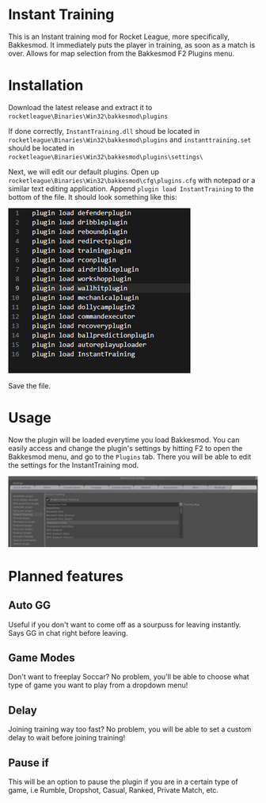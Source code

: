 # Instant Training
This is an Instant training mod for Rocket League, more specifically, Bakkesmod. It immediately puts the player in training, as soon as a match is over. Allows for map selection from the Bakkesmod F2 Plugins menu. 

# Installation

Download the latest release and extract it to `rocketleague\Binaries\Win32\bakkesmod\plugins`

If done correctly, `InstantTraining.dll` shoud be located in `rocketleague\Binaries\Win32\bakkesmod\plugins` and `instanttraining.set` should be located in `rocketleague\Binaries\Win32\bakkesmod\plugins\settings\`

Next, we will edit our default plugins. Open up `rocketleague\Binaries\Win32\bakkesmod\cfg\plugins.cfg` with notepad or a similar text editing application. Append `plugin load InstantTraining` to the bottom of the file. It should look something like this: 

![pluginconfig](images\pluginscfg.png)

Save the file.

# Usage

Now the plugin will be loaded everytime you load Bakkesmod. You can easily access and change the plugin's settings by hitting F2 to open the Bakkesmod menu, and go to the `Plugins` tab. There you will be able to edit the settings for the InstantTraining mod.

![pluginsettings](images\pluginsettings.png)

# Planned features

## Auto GG

Useful if you don't want to come off as a sourpuss for leaving instantly. Says GG in chat right before leaving.

## Game Modes

Don't want to freeplay Soccar? No problem, you'll be able to choose what type of game you want to play from a dropdown menu!

## Delay

Joining training way too fast? No problem, you will be able to set a custom delay to wait before joining training!

## Pause if

This will be an option to pause the plugin if you are in a certain type of game, i.e Rumble, Dropshot, Casual, Ranked, Private Match, etc.
